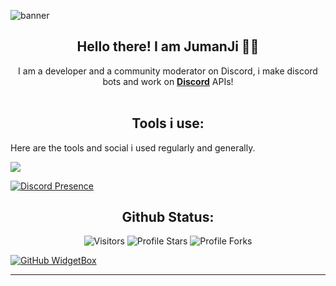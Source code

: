 ![banner](https://cdn.discordapp.com/attachments/319109213664313354/1146536838769684591/achievement.png)

<h2 align="center">
    Hello there! I am <strong>JumanJi</strong> 👋🏻
</h2>
<p align="center">
    I am a developer and a community moderator on Discord, i make discord bots and work on <strong> <a href="https://discord.com">Discord</a></strong> APIs!
<br>
<br>

<h2 align="center">
    Tools i use:
</h2>

Here are the tools and social i used regularly and generally.

<img src="https://skillicons.dev/icons?i=js,html,css,nodejs,vscode,mongodb,vercel,twitter,instagram,deno,ai,mysql,googlecloud,github,discord" />

[![Discord Presence](https://lanyard.cnrad.dev/api/878264909014663218)](https://discord.com/users/878264909014663218)


<h2 align="center">
    Github Status:
</h2>

   <p align="center">
<img src="https://komarev.com/ghpvc/?username=JumanJionGitHub&label=Profile%20Views&color=ff69b4&style=flat&label=Visitors" alt="Visitors">
        <img src="https://img.shields.io/badge/dynamic/json?&label=Total%20Stars&color=ff69b4&style=flat&style=for-the-badge&query=%24.stars&url=https://api.github-star-counter.workers.dev/user/JumanJionGitHub" alt="Profile Stars"></a>
        <img src="https://img.shields.io/badge/dynamic/json?&label=Total%20Forks&color=ff69b4&style=flat&style=for-the-badge&query=%24.forks&url=https://api.github-star-counter.workers.dev/user/JumanJionGitHub" alt="Profile Forks"></a>
    </p>

[![GitHub WidgetBox](https://github-widgetbox.vercel.app/api/profile?username=heyjumanji&data=followers,repositories,stars,commits)](https://github.com/Jurredr/github-widgetbox)

---
